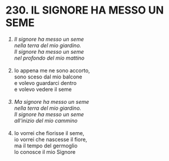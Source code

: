 # 230. 	IL SIGNORE HA MESSO UN SEME

<ol>
	<i><li>Il signore ha messo un seme<br>
		nella terra del mio giardino.<br>
		Il signore ha messo un seme<br>
		nel profondo del mio mattino</li></i><br>
	<li>Io appena me ne sono accorto,<br>
		sono sceso dal mio balcone<br>
		e volevo guardarci dentro<br>
		e volevo vedere il seme</li><br>
	<i><li>Ma signore ha messo un seme<br>
		nella terra del mio giardino.<br>
		Il signore ha messo un seme<br>
		all'inizio del mio cammino</li></i><br>
	<li>Io vorrei che fiorisse il seme,<br>
		io vorrei che nascesse il fiore,<br>
		ma il tempo del germoglio<br>
		lo conosce il mio Signore</li>
</ol>
